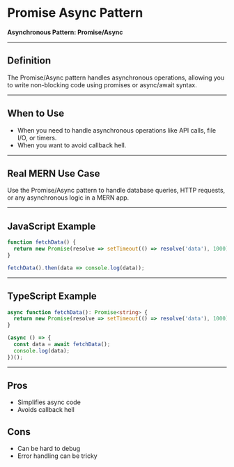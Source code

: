# Promise Async Pattern

**Asynchronous Pattern: Promise/Async**

---

## Definition
The Promise/Async pattern handles asynchronous operations, allowing you to write non-blocking code using promises or async/await syntax.

---

## When to Use
- When you need to handle asynchronous operations like API calls, file I/O, or timers.
- When you want to avoid callback hell.

---

## Real MERN Use Case
Use the Promise/Async pattern to handle database queries, HTTP requests, or any asynchronous logic in a MERN app.

---

## JavaScript Example
```js
function fetchData() {
  return new Promise(resolve => setTimeout(() => resolve('data'), 1000));
}

fetchData().then(data => console.log(data));
```

---

## TypeScript Example
```ts
async function fetchData(): Promise<string> {
  return new Promise(resolve => setTimeout(() => resolve('data'), 1000));
}

(async () => {
  const data = await fetchData();
  console.log(data);
})();
```

---

## Pros
- Simplifies async code
- Avoids callback hell

## Cons
- Can be hard to debug
- Error handling can be tricky